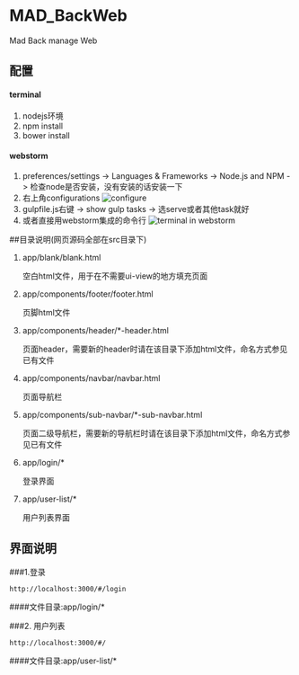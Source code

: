 # MAD_BackWeb
Mad Back manage Web

## 配置
#### terminal
1. nodejs环境
2. npm install
3. bower install

#### webstorm
1. preferences/settings -> Languages & Frameworks -> Node.js and NPM -> 检查node是否安装，没有安装的话安装一下
2. 右上角configurations
  ![configure](http://cl.ly/0s203v3U0q0i/Image%202016-03-28%20at%2010.47.18%20%E4%B8%8B%E5%8D%88.png)
3. gulpfile.js右键 -> show gulp tasks -> 选serve或者其他task就好
4. 或者直接用webstorm集成的命令行
  ![terminal in webstorm](http://cl.ly/472p2y0K2n0x/Image%202016-03-28%20at%2010.49.34%20%E4%B8%8B%E5%8D%88.png)

##目录说明(网页源码全部在src目录下)
1. app/blank/blank.html

    空白html文件，用于在不需要ui-view的地方填充页面
    
2. app/components/footer/footer.html

    页脚html文件

3. app/components/header/*-header.html

    页面header，需要新的header时请在该目录下添加html文件，命名方式参见已有文件

4. app/components/navbar/navbar.html

    页面导航栏

5. app/components/sub-navbar/*-sub-navbar.html

    页面二级导航栏，需要新的导航栏时请在该目录下添加html文件，命名方式参见已有文件

6. app/login/*

    登录界面

7. app/user-list/*

    用户列表界面

## 界面说明
###1.登录
```
http://localhost:3000/#/login
```
####文件目录:app/login/*

###2. 用户列表
```
http://localhost:3000/#/
```
####文件目录:app/user-list/*